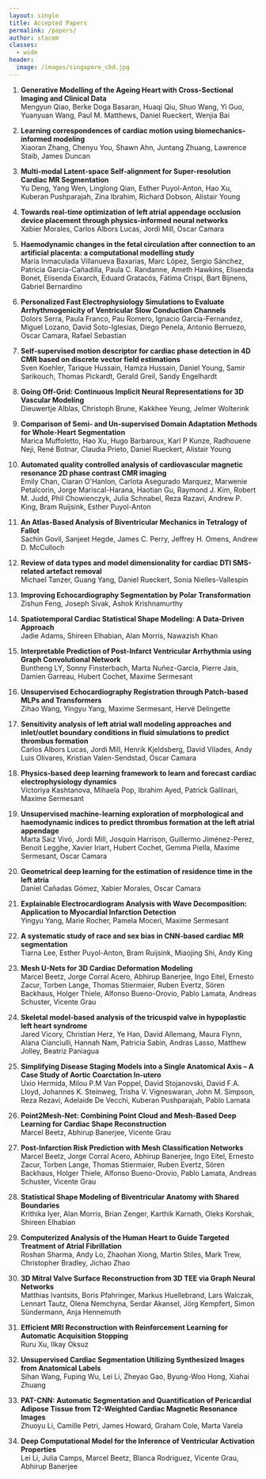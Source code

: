 ```yaml
---
layout: single
title: Accepted Papers
permalink: /papers/
author: stacom
classes:
  - wide
header:
  image: /images/singapore_cbd.jpg
---
```


1. **Generative Modelling of the Ageing Heart with Cross-Sectional Imaging and Clinical Data**
  <br>Mengyun Qiao, Berke Doga Basaran, Huaqi Qiu, Shuo Wang, Yi Guo, Yuanyuan Wang, Paul M. Matthews, Daniel Rueckert, Wenjia Bai

1. **Learning correspondences of cardiac motion using biomechanics-informed modeling**
  <br>Xiaoran Zhang, Chenyu You, Shawn Ahn, Juntang Zhuang, Lawrence Staib, James Duncan

1. **Multi-modal Latent-space Self-alignment for Super-resolution Cardiac MR Segmentation**
  <br>Yu Deng, Yang Wen, Linglong Qian, Esther Puyol-Anton, Hao Xu, Kuberan Pushparajah, Zina Ibrahim, Richard Dobson, Alistair Young

1. **Towards real-time optimization of left atrial appendage occlusion device placement through physics-informed neural networks**
  <br>Xabier Morales, Carlos Albors Lucas, Jordi Mill, Oscar Camara

1. **Haemodynamic changes in the fetal circulation after connection to an artificial placenta: a computational modelling study**
  <br>Maria Inmaculada Villanueva Baxarias, Marc López, Sergio Sánchez, Patricia Garcia-Cañadilla, Paula C. Randanne, Ameth Hawkins, Elisenda Bonet, Elisenda Eixarch, Eduard Gratacós, Fàtima Crispi, Bart Bijnens, Gabriel Bernardino

1. **Personalized Fast Electrophysiology Simulations to Evaluate Arrhythmogenicity of Ventricular Slow Conduction Channels**
  <br>Dolors Serra, Paula Franco, Pau Romero, Ignacio Garcia-Fernandez, Miguel Lozano, David Soto-Iglesias, Diego Penela, Antonio Berruezo, Oscar Camara, Rafael Sebastian

1. **Self-supervised motion descriptor for cardiac phase detection in 4D CMR based on discrete vector field estimations**
  <br>Sven Koehler, Tarique Hussain, Hamza Hussain, Daniel Young, Samir Sarikouch, Thomas Pickardt, Gerald Greil, Sandy Engelhardt

1. **Going Off-Grid: Continuous Implicit Neural Representations for 3D Vascular Modeling**
  <br>Dieuwertje Alblas, Christoph Brune, Kakkhee Yeung, Jelmer Wolterink

1. **Comparison of Semi- and Un-supervised Domain Adaptation Methods for Whole-Heart Segmentation**
  <br>Marica Muffoletto, Hao Xu, Hugo Barbaroux, Karl P Kunze, Radhouene Neji, René Botnar, Claudia Prieto, Daniel Rueckert, Alistair Young

1. **Automated quality controlled analysis of cardiovascular magnetic resonance 2D phase contrast CMR imaging**
  <br>Emily Chan, Ciaran O'Hanlon, Carlota Asegurado Marquez, Marwenie Petalcorin, Jorge Mariscal-Harana, Haotian Gu, Raymond J. Kim, Robert M. Judd, Phil Chowienczyk, Julia Schnabel, Reza Razavi, Andrew P. King, Bram Ruijsink, Esther Puyol-Anton

1. **An Atlas-Based Analysis of Biventricular Mechanics in Tetralogy of Fallot**
  <br>Sachin Govil, Sanjeet Hegde, James C. Perry, Jeffrey H. Omens, Andrew D. McCulloch

1. **Review of data types and model dimensionality for cardiac DTI SMS-related artefact removal**
  <br>Michael Tanzer, Guang Yang, Daniel Rueckert, Sonia Nielles-Vallespin

1. **Improving Echocardiography Segmentation by Polar Transformation**
  <br>Zishun Feng, Joseph Sivak, Ashok Krishnamurthy

1. **Spatiotemporal Cardiac Statistical Shape Modeling: A Data-Driven Approach**
  <br>Jadie Adams, Shireen Elhabian, Alan Morris, Nawazish Khan

1. **Interpretable Prediction of Post-Infarct Ventricular Arrhythmia using Graph Convolutional Network**
  <br>Buntheng LY, Sonny Finsterbach, Marta Nuñez-Garcia, Pierre Jais, Damien Garreau, Hubert Cochet, Maxime Sermesant

1. **Unsupervised Echocardiography Registration through Patch-based MLPs and Transformers**
  <br>Zihao Wang, Yingyu Yang, Maxime Sermesant, Hervé Delingette

1. **Sensitivity analysis of left atrial wall modeling approaches and inlet/outlet boundary conditions in fluid simulations to predict thrombus formation**
  <br>Carlos Albors Lucas, Jordi Mill, Henrik Kjeldsberg, David Vilades, Andy Luis Olivares, Kristian Valen-Sendstad, Oscar Camara

1. **Physics-based deep learning framework to learn and forecast cardiac electrophysiology dynamics**
  <br>Victoriya Kashtanova, Mihaela Pop, Ibrahim Ayed, Patrick Gallinari, Maxime Sermesant

1. **Unsupervised machine-learning exploration of morphological and haemodynamic indices to predict thrombus formation at the left atrial appendage**
  <br>Marta Saiz Vivó, Jordi Mill, Josquin Harrison, Guillermo Jiménez-Perez, Benoit Legghe, Xavier Iriart, Hubert Cochet, Gemma Piella, Maxime Sermesant, Oscar Camara

1. **Geometrical deep learning for the estimation of residence time in the left atria**
  <br>Daniel Cañadas Gómez, Xabier Morales, Oscar Camara

1. **Explainable Electrocardiogram Analysis with Wave Decomposition: Application to Myocardial Infarction Detection**
  <br>Yingyu Yang, Marie Rocher, Pamela Moceri, Maxime Sermesant

1. **A systematic study of race and sex bias in CNN-based cardiac MR segmentation**
  <br>Tiarna Lee, Esther Puyol-Anton, Bram Ruijsink, Miaojing Shi, Andy King

1. **Mesh U-Nets for 3D Cardiac Deformation Modeling**
  <br>Marcel Beetz, Jorge Corral Acero, Abhirup Banerjee, Ingo Eitel, Ernesto Zacur, Torben Lange, Thomas Stiermaier, Ruben Evertz, Sören Backhaus, Holger Thiele, Alfonso Bueno-Orovio, Pablo Lamata, Andreas Schuster, Vicente Grau

1. **Skeletal model-based analysis of the tricuspid valve in hypoplastic left heart syndrome**
  <br>Jared Vicory, Christian Herz, Ye Han, David Allemang, Maura Flynn, Alana Cianciulli, Hannah Nam, Patricia Sabin, Andras Lasso, Matthew Jolley, Beatriz Paniagua

1. **Simplifying Disease Staging Models into a Single Anatomical Axis – A Case Study of Aortic Coarctation In-utero**
  <br>Uxio Hermida, Milou P.M Van Poppel, David Stojanovski, David F.A. Lloyd, Johannes K. Steinweg, Trisha V. Vigneswaran, John M. Simpson, Reza Rezavi, Adelaide De Vecchi, Kuberan Pushparajah, Pablo Lamata

1. **Point2Mesh-Net: Combining Point Cloud and Mesh-Based Deep Learning for Cardiac Shape Reconstruction**
  <br>Marcel Beetz, Abhirup Banerjee, Vicente Grau

1. **Post-Infarction Risk Prediction with Mesh Classification Networks**
  <br>Marcel Beetz, Jorge Corral Acero, Abhirup Banerjee, Ingo Eitel, Ernesto Zacur, Torben Lange, Thomas Stiermaier, Ruben Evertz, Sören Backhaus, Holger Thiele, Alfonso Bueno-Orovio, Pablo Lamata, Andreas Schuster, Vicente Grau

1. **Statistical Shape Modeling of Biventricular Anatomy with Shared Boundaries**
  <br>Krithika Iyer, Alan Morris, Brian Zenger, Karthik Karnath, Oleks Korshak, Shireen Elhabian

1. **Computerized Analysis of the Human Heart to Guide Targeted Treatment of Atrial Fibrillation**
  <br>Roshan Sharma, Andy Lo, Zhaohan Xiong, Martin Stiles, Mark Trew, Christopher Bradley, Jichao Zhao

1. **3D Mitral Valve Surface Reconstruction from 3D TEE via Graph Neural Networks**
  <br>Matthias Ivantsits, Boris Pfahringer, Markus Huellebrand, Lars Walczak, Lennart Tautz, Olena Nemchyna, Serdar Akansel, Jörg Kempfert, Simon Sündermann, Anja Hennemuth

1. **Efficient MRI Reconstruction with Reinforcement Learning for Automatic Acquisition Stopping**
  <br>Ruru Xu, Ilkay Oksuz

1. **Unsupervised Cardiac Segmentation Utilizing Synthesized Images from Anatomical Labels**
  <br>Sihan Wang, Fuping Wu, Lei Li, Zheyao Gao, Byung-Woo Hong, Xiahai Zhuang

1. **PAT-CNN: Automatic Segmentation and Quantification of Pericardial Adipose Tissue from T2-Weighted Cardiac Magnetic Resonance Images**
  <br>Zhuoyu Li, Camille Petri, James Howard, Graham Cole, Marta Varela

1. **Deep Computational Model for the Inference of Ventricular Activation Properties**
  <br>Lei Li, Julia Camps, Marcel Beetz, Blanca Rodriguez, Vicente Grau, Abhirup Banerjee
